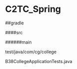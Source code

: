 # C2TC_Spring

##gradle

####src

######main

test/java/com/cg/college

B38CollegeApplicationTests.java
